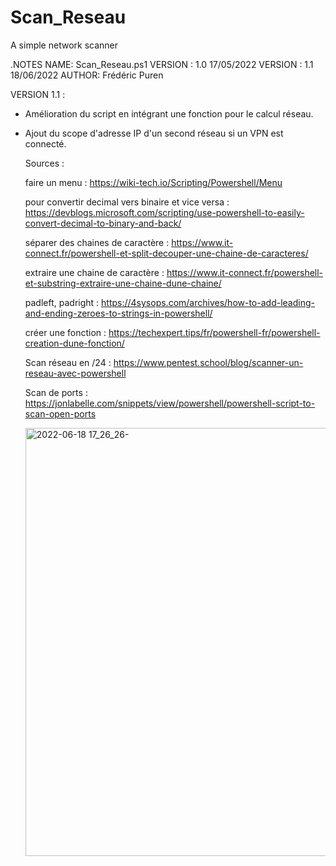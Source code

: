 # Scan_Reseau
A simple network scanner

.NOTES
	NAME:	Scan_Reseau.ps1
    VERSION : 1.0  17/05/2022
    VERSION : 1.1  18/06/2022
	AUTHOR:	Frédéric Puren


VERSION 1.1 :

- Amélioration du script en intégrant une fonction pour le calcul réseau.
- Ajout du scope d'adresse IP d'un second réseau si un VPN est connecté.


  Sources : 

  faire un menu : https://wiki-tech.io/Scripting/Powershell/Menu

  pour convertir decimal vers binaire et vice versa : https://devblogs.microsoft.com/scripting/use-powershell-to-easily-convert-decimal-to-binary-and-back/

  séparer des chaines de caractère : https://www.it-connect.fr/powershell-et-split-decouper-une-chaine-de-caracteres/

  extraire une chaine de caractère : https://www.it-connect.fr/powershell-et-substring-extraire-une-chaine-dune-chaine/

  padleft, padright : https://4sysops.com/archives/how-to-add-leading-and-ending-zeroes-to-strings-in-powershell/

  créer une fonction : https://techexpert.tips/fr/powershell-fr/powershell-creation-dune-fonction/
  
  Scan réseau en /24 : https://www.pentest.school/blog/scanner-un-reseau-avec-powershell

  Scan de ports : https://jonlabelle.com/snippets/view/powershell/powershell-script-to-scan-open-ports
  
  <img width="685" alt="2022-06-18 17_26_26-" src="https://user-images.githubusercontent.com/105367565/174445360-90b35296-7423-43ab-b625-ac65ef829196.png">

  

